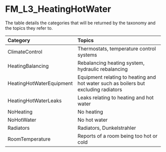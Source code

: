# FM_L3_HeatingHotWater

The table details the categories that will be returned by the taxonomy and the topics they refer to.

| Category | Topics |
| :--- | :--- |
| ClimateControl | Thermostats, temperature control systems |
| HeatingBalancing | Rebalancing heating system, hydraulic rebalancing |
| HeatingHotWaterEquipment | Equipment relating to heating and hot water such as boilers but excluding radiators |
| HeatingHotWaterLeaks | Leaks relating to heating and hot water |
| NoHeating | No heating |
| NoHotWater | No hot water |
| Radiators | Radiators, Dunkelstrahler |
| RoomTemperature | Reports of a room being too hot or cold |